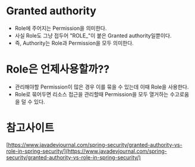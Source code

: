 # Granted authority
- Role에 주어지는 Permission을 의미한다.
- 사실 Role도 그냥 접두어 "ROLE_"이 붙은 Granted authority일뿐이다.
- 즉, Authority는 Role과 Permission을 모두 의미한다.

# Role은 언제사용할까??
- 관리해야할 Permission이 많은 경우 이를 묶을 수 있는데 이때 Role을 사용한다. 
- Role로 묶어두면 리소스 접근을 관리할때 Permission을 모두 열거하는 수고로움을 덜 수 있다.

# 참고사이트
[https://www.javadevjournal.com/spring-security/granted-authority-vs-role-in-spring-security/](https://www.javadevjournal.com/spring-security/granted-authority-vs-role-in-spring-security/)
